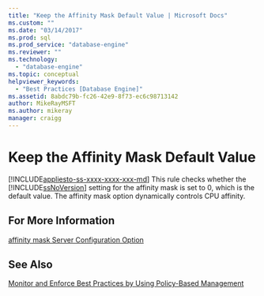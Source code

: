 ```yaml
---
title: "Keep the Affinity Mask Default Value | Microsoft Docs"
ms.custom: ""
ms.date: "03/14/2017"
ms.prod: sql
ms.prod_service: "database-engine"
ms.reviewer: ""
ms.technology: 
  - "database-engine"
ms.topic: conceptual
helpviewer_keywords: 
  - "Best Practices [Database Engine]"
ms.assetid: 8abdc79b-fc26-42e9-8f73-ec6c98713142
author: MikeRayMSFT
ms.author: mikeray
manager: craigg
---
```

# Keep the Affinity Mask Default Value
[!INCLUDE[appliesto-ss-xxxx-xxxx-xxx-md](../../includes/appliesto-ss-xxxx-xxxx-xxx-md.md)]
  This rule checks whether the [!INCLUDE[ssNoVersion](../../includes/ssnoversion-md.md)] setting for the affinity mask is set to 0, which is the default value. The affinity mask option dynamically controls CPU affinity.  
  
## For More Information  
 [affinity mask Server Configuration Option](../../database-engine/configure-windows/affinity-mask-server-configuration-option.md)  
  
## See Also  
 [Monitor and Enforce Best Practices by Using Policy-Based Management](../../relational-databases/policy-based-management/monitor-and-enforce-best-practices-by-using-policy-based-management.md)  
  
  
